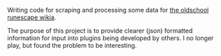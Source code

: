 Writing code for scraping and processing some data for [the oldschool runescape wikia](http://oldschoolrunescape.wikia.com/wiki/Elemental_Workshop_II).

The purpose of this project is to provide clearer (json) formatted information for input into plugins being developed by others. I no longer play, but found the problem to be interesting. 
